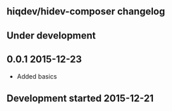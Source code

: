 hiqdev/hidev-composer changelog
-------------------------------

## Under development


## 0.0.1 2015-12-23

- Added basics

## Development started 2015-12-21

